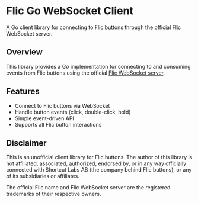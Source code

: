 # Flic Go WebSocket Client

A Go client library for connecting to Flic buttons through the official Flic WebSocket server.

## Overview

This library provides a Go implementation for connecting to and consuming events from Flic buttons using the official [Flic WebSocket server](https://github.com/50ButtonsEach/fliclib-linux-hci/tree/master/clientlib/websocket/server).

## Features

- Connect to Flic buttons via WebSocket
- Handle button events (click, double-click, hold)
- Simple event-driven API
- Supports all Flic button interactions

## Disclaimer

This is an unofficial client library for Flic buttons. The author of this library is not affiliated, associated, authorized, endorsed by, or in any way officially connected with Shortcut Labs AB (the company behind Flic buttons), or any of its subsidiaries or affiliates.

The official Flic name and Flic WebSocket server are the registered trademarks of their respective owners.
